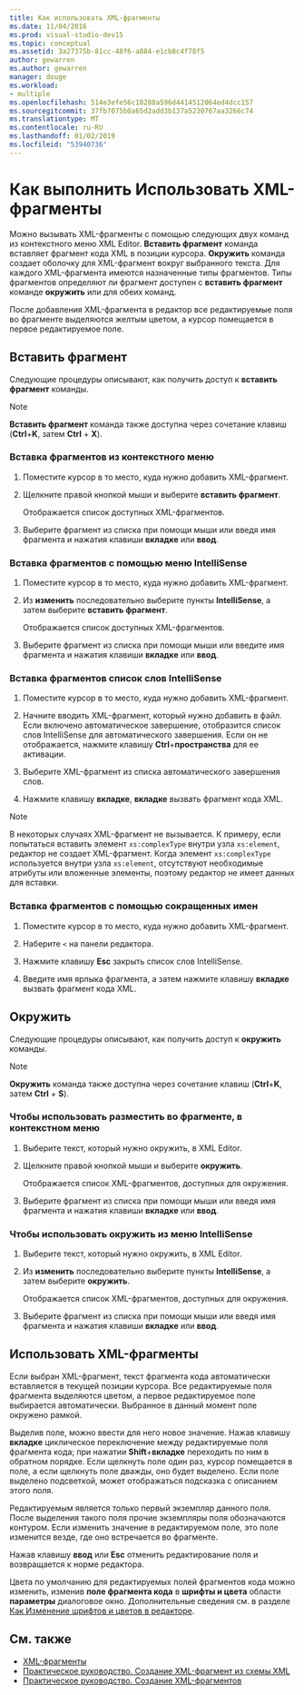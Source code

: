 ```yaml
---
title: Как использовать XML-фрагменты
ms.date: 11/04/2016
ms.prod: visual-studio-dev15
ms.topic: conceptual
ms.assetid: 3a27375b-81cc-48f6-a884-e1cb8c4f78f5
author: gewarren
ms.author: gewarren
manager: douge
ms.workload:
- multiple
ms.openlocfilehash: 514e3efe56c18288a596d4414512064ed4dcc157
ms.sourcegitcommit: 37fb7075b0a65d2add3b137a5230767aa3266c74
ms.translationtype: MT
ms.contentlocale: ru-RU
ms.lasthandoff: 01/02/2019
ms.locfileid: "53940736"
---
```

# <a name="how-to-use-xml-snippets"></a>Как выполнить Использовать XML-фрагменты

Можно вызывать XML-фрагменты с помощью следующих двух команд из контекстного меню XML Editor. **Вставить фрагмент** команда вставляет фрагмент кода XML в позиции курсора. **Окружить** команда создает оболочку для XML-фрагмент вокруг выбранного текста. Для каждого XML-фрагмента имеются назначенные типы фрагментов. Типы фрагментов определяют ли фрагмент доступен с **вставить фрагмент** команде **окружить** или для обеих команд.

После добавления XML-фрагмента в редактор все редактируемые поля во фрагменте выделяются желтым цветом, а курсор помещается в первое редактируемое поле.

## <a name="insert-snippet"></a>Вставить фрагмент

Следующие процедуры описывают, как получить доступ к **вставить фрагмент** команды.

> [!NOTE]
> **Вставить фрагмент** команда также доступна через сочетание клавиш (**Ctrl**+**K**, затем **Ctrl** + **X**).

### <a name="to-insert-snippets-from-the-shortcut-menu"></a>Вставка фрагментов из контекстного меню

1. Поместите курсор в то место, куда нужно добавить XML-фрагмент.

2. Щелкните правой кнопкой мыши и выберите **вставить фрагмент**.

   Отображается список доступных XML-фрагментов.

3. Выберите фрагмент из списка при помощи мыши или введя имя фрагмента и нажатия клавиши **вкладке** или **ввод**.

### <a name="to-insert-snippets-using-the-intellisense-menu"></a>Вставка фрагментов с помощью меню IntelliSense

1. Поместите курсор в то место, куда нужно добавить XML-фрагмент.

2. Из **изменить** последовательно выберите пункты **IntelliSense**, а затем выберите **вставить фрагмент**.

   Отображается список доступных XML-фрагментов.

3. Выберите фрагмент из списка при помощи мыши или введите имя фрагмента и нажатия клавиши **вкладке** или **ввод**.

### <a name="to-insert-snippets-through-the-intellisense-complete-word-list"></a>Вставка фрагментов список слов IntelliSense

1. Поместите курсор в то место, куда нужно добавить XML-фрагмент.

2. Начните вводить XML-фрагмент, который нужно добавить в файл. Если включено автоматическое завершение, отобразится список слов IntelliSense для автоматического завершения. Если он не отображается, нажмите клавишу **Ctrl**+**пространства** для ее активации.

3. Выберите XML-фрагмент из списка автоматического завершения слов.

4. Нажмите клавишу **вкладке**, **вкладке** вызвать фрагмент кода XML.

> [!NOTE]
> В некоторых случаях XML-фрагмент не вызывается. К примеру, если попытаться вставить элемент `xs:complexType` внутри узла `xs:element`, редактор не создает XML-фрагмент. Когда элемент `xs:complexType` используется внутри узла `xs:element`, отсутствуют необходимые атрибуты или вложенные элементы, поэтому редактор не имеет данных для вставки.

### <a name="to-insert-snippets-using-the-shortcut-name"></a>Вставка фрагментов с помощью сокращенных имен

1. Поместите курсор в то место, куда нужно добавить XML-фрагмент.

2. Наберите `<` на панели редактора.

3. Нажмите клавишу **Esc** закрыть список слов IntelliSense.

4. Введите имя ярлыка фрагмента, а затем нажмите клавишу **вкладке** вызвать фрагмент кода XML.

## <a name="surround-with"></a>Окружить

Следующие процедуры описывают, как получить доступ к **окружить** команды.

> [!NOTE]
> **Окружить** команда также доступна через сочетание клавиш (**Ctrl**+**K**, затем **Ctrl** + **S**).

### <a name="to-use-surround-with-from-the-context-menu"></a>Чтобы использовать разместить во фрагменте, в контекстном меню

1. Выберите текст, который нужно окружить, в XML Editor.

2. Щелкните правой кнопкой мыши и выберите **окружить**.

   Отображается список XML-фрагментов, доступных для окружения.

3. Выберите фрагмент из списка при помощи мыши или введя имя фрагмента и нажатия клавиши **вкладке** или **ввод**.

### <a name="to-use-surround-with-from-the-intellisense-menu"></a>Чтобы использовать окружить из меню IntelliSense

1. Выберите текст, который нужно окружить, в XML Editor.

2. Из **изменить** последовательно выберите пункты **IntelliSense**, а затем выберите **окружить**.

   Отображается список XML-фрагментов, доступных для окружения.

3. Выберите фрагмент из списка при помощи мыши или введя имя фрагмента и нажатия клавиши **вкладке** или **ввод**.

## <a name="use-xml-snippets"></a>Использовать XML-фрагменты

Если выбран XML-фрагмент, текст фрагмента кода автоматически вставляется в текущей позиции курсора. Все редактируемые поля фрагмента выделяются цветом, а первое редактируемое поле выбирается автоматически. Выбранное в данный момент поле окружено рамкой.

Выделив поле, можно ввести для него новое значение. Нажав клавишу **вкладке** циклическое переключение между редактируемые поля фрагмента кода; при нажатии **Shift**+**вкладке** переходить по ним в обратном порядке. Если щелкнуть поле один раз, курсор помещается в поле, а если щелкнуть поле дважды, оно будет выделено. Если поле выделено подсветкой, может отображаться подсказка с описанием этого поля.

Редактируемым является только первый экземпляр данного поля. После выделения такого поля прочие экземпляры поля обозначаются контуром. Если изменить значение в редактируемом поле, это поле изменится везде, где оно встречается во фрагменте.

Нажав клавишу **ввод** или **Esc** отменить редактирование поля и возвращается к норме редактора.

Цвета по умолчанию для редактируемых полей фрагментов кода можно изменить, изменив **поле фрагмента кода** в **шрифты и цвета** области **параметры** диалоговое окно. Дополнительные сведения см. в разделе [Как Изменение шрифтов и цветов в редакторе](../ide/reference/how-to-change-fonts-and-colors-in-the-editor.md).

## <a name="see-also"></a>См. также

- [XML-фрагменты](../xml-tools/xml-snippets.md)
- [Практическое руководство. Создание XML-фрагмент из схемы XML](../xml-tools/how-to-generate-an-xml-snippet-from-an-xml-schema.md)
- [Практическое руководство. Создание XML-фрагментов](../xml-tools/how-to-create-xml-snippets.md)